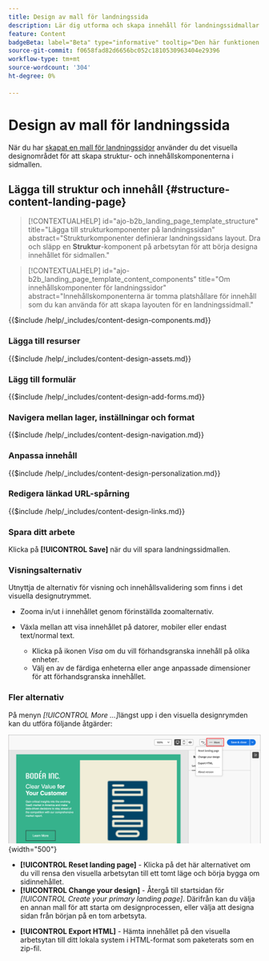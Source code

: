 ```yaml
---
title: Design av mall för landningssida
description: Lär dig utforma och skapa innehåll för landningssidmallar som marknadsförare kan återanvända för att skapa landningssidor.
feature: Content
badgeBeta: label="Beta" type="informative" tooltip="Den här funktionen är för närvarande i en begränsad betaversion"
source-git-commit: f0658fad82d6656bc052c1810530963404e29396
workflow-type: tm+mt
source-wordcount: '304'
ht-degree: 0%

---
```


# Design av mall för landningssida

När du har [skapat en mall för landningssidor](./landing-page-templates.md#create-a-landing-page-template) använder du det visuella designområdet för att skapa struktur- och innehållskomponenterna i sidmallen.

## Lägga till struktur och innehåll {#structure-content-landing-page}

>[!CONTEXTUALHELP]
>id="ajo-b2b_landing_page_template_structure"
>title="Lägga till strukturkomponenter på landningssidan"
>abstract="Strukturkomponenter definierar landningssidans layout. Dra och släpp en **Struktur**-komponent på arbetsytan för att börja designa innehållet för sidmallen."

>[!CONTEXTUALHELP]
>id="ajo-b2b_landing_page_template_content_components"
>title="Om innehållskomponenter för landningssidor"
>abstract="Innehållskomponenterna är tomma platshållare för innehåll som du kan använda för att skapa layouten för en landningssidmall."

{{$include /help/_includes/content-design-components.md}}

### Lägga till resurser

{{$include /help/_includes/content-design-assets.md}}

### Lägg till formulär

{{$include /help/_includes/content-design-add-forms.md}}

### Navigera mellan lager, inställningar och format

{{$include /help/_includes/content-design-navigation.md}}

### Anpassa innehåll

{{$include /help/_includes/content-design-personalization.md}}

### Redigera länkad URL-spårning

{{$include /help/_includes/content-design-links.md}}

### Spara ditt arbete

Klicka på **[!UICONTROL Save]** när du vill spara landningssidmallen.
<!--
You can continue to make edits to the draft page template. When you are ready to make it available for using in page creation, you can [publish the template](./landing-page-templates.md#). -->

### Visningsalternativ

Utnyttja de alternativ för visning och innehållsvalidering som finns i det visuella designutrymmet.

* Zooma in/ut i innehållet genom förinställda zoomalternativ.

* Växla mellan att visa innehållet på datorer, mobiler eller endast text/normal text.
   * Klicka på ikonen _Visa_ om du vill förhandsgranska innehåll på olika enheter.
   * Välj en av de färdiga enheterna eller ange anpassade dimensioner för att förhandsgranska innehållet.

### Fler alternativ

På menyn _[!UICONTROL More ...]_&#x200B;längst upp i den visuella designrymden kan du utföra följande åtgärder:

![Klicka på Mer för att komma åt mallåtgärder](./assets/landing-page-designer-more-menu.png){width="500"}

* **[!UICONTROL Reset landing page]** - Klicka på det här alternativet om du vill rensa den visuella arbetsytan till ett tomt läge och börja bygga om sidinnehållet.
* **[!UICONTROL Change your design]** - Återgå till startsidan för _[!UICONTROL Create your primary landing page]_. Därifrån kan du välja en annan mall för att starta om designprocessen, eller välja att designa sidan från början på en tom arbetsyta.
<!--- * **[!UICONTROL Save as content template]** - Save the page body as a landing page template to be reused across multiple landing pages. You provide a name and description for the template and save it to the list of saved  landing page templates. -->
* **[!UICONTROL Export HTML]** - Hämta innehållet på den visuella arbetsytan till ditt lokala system i HTML-format som paketerats som en zip-fil.
